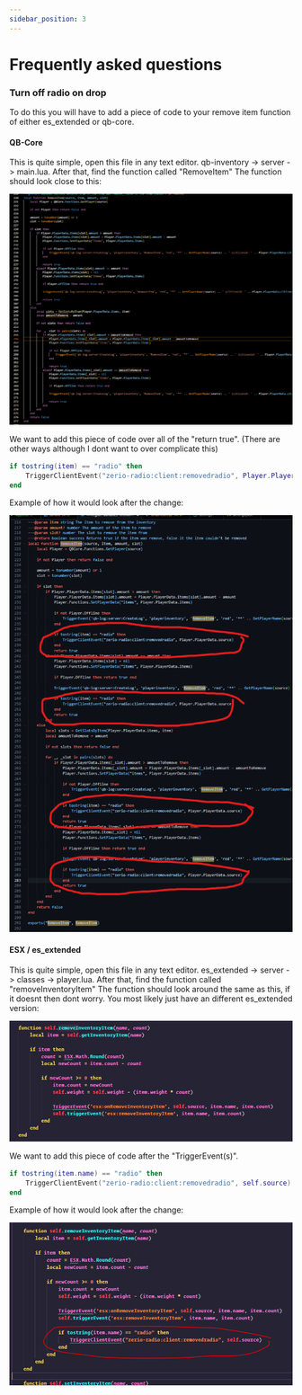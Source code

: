 ```yaml
---
sidebar_position: 3
---
```


# Frequently asked questions

### Turn off radio on drop <a href="#turn-off-radio-on-drop" id="turn-off-radio-on-drop"></a>

To do this you will have to add a piece of code to your remove item function of either es_extended or qb-core.

#### QB-Core <a href="#qb-core" id="qb-core"></a>

This is quite simple, open this file in any text editor. qb-inventory -> server -> main.lua. After that, find the function called "RemoveItem" The function should look close to this:<br/>

![](./assets/img/faq1.webp)<br/>

We want to add this piece of code over all of the "return true". (There are other ways although I dont want to over complicate this)

```lua
if tostring(item) == "radio" then
    TriggerClientEvent("zerio-radio:client:removedradio", Player.PlayerData.source)
end
```

Example of how it would look after the change:<br/>

![](./assets/img/faq2.webp)

#### ESX / es_extended <a href="#esx-es-extended" id="esx-es-extended"></a>

This is quite simple, open this file in any text editor. es_extended -> server -> classes -> player.lua. After that, find the function called "removeInventoryItem" The function should look around the same as this, if it doesnt then dont worry. You most likely just have an different es_extended version:

![](./assets/img/faq3.png)

We want to add this piece of code after the "TriggerEvent(s)".

```lua
if tostring(item.name) == "radio" then
    TriggerClientEvent("zerio-radio:client:removedradio", self.source)
end
```

Example of how it would look after the change:

![](./assets/img/faq4.png)

